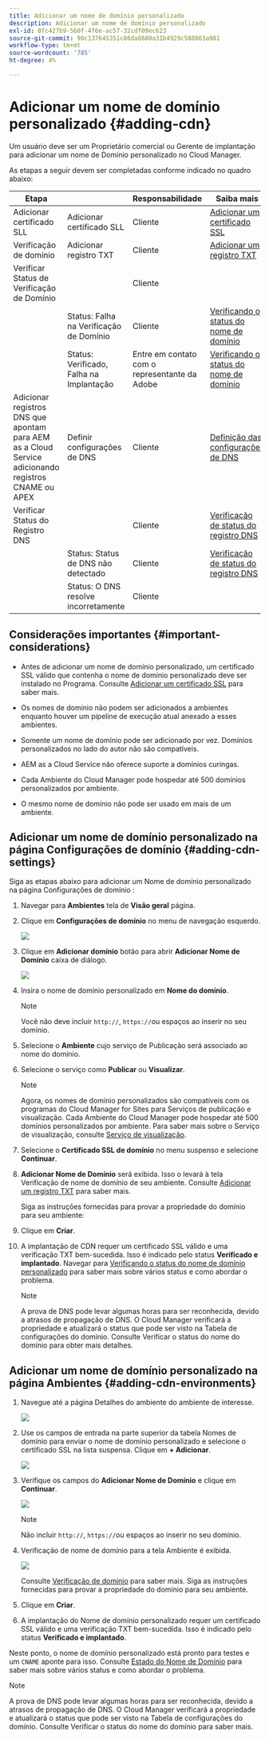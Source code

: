 ```yaml
---
title: Adicionar um nome de domínio personalizado
description: Adicionar um nome de domínio personalizado
exl-id: 0fc427b9-560f-4f6e-ac57-32cdf09ec623
source-git-commit: 98c137645351c86da8680a31b4929c588863a981
workflow-type: tm+mt
source-wordcount: '785'
ht-degree: 4%

---
```


# Adicionar um nome de domínio personalizado {#adding-cdn}

Um usuário deve ser um Proprietário comercial ou Gerente de implantação para adicionar um nome de Domínio personalizado no Cloud Manager.

As etapas a seguir devem ser completadas conforme indicado no quadro abaixo:

| Etapa |  | Responsabilidade | Saiba mais |
|--- |--- |--- |---|
| Adicionar certificado SLL | Adicionar certificado SLL | Cliente | [Adicionar um certificado SSL](https://experienceleague.adobe.com/docs/experience-manager-cloud-service/implementing/using-cloud-manager/manage-ssl-certificates/add-ssl-certificate.html?lang=en) |
| Verificação de domínio | Adicionar registro TXT | Cliente | [Adicionar um registro TXT](https://experienceleague.adobe.com/docs/experience-manager-cloud-service/implementing/using-cloud-manager/custom-domain-names/add-text-record.html?lang=en) |
| Verificar Status de Verificação de Domínio |  | Cliente |  |
|  | Status: Falha na Verificação de Domínio | Cliente | [Verificando o status do nome de domínio](https://experienceleague.adobe.com/docs/experience-manager-cloud-service/implementing/using-cloud-manager/custom-domain-names/check-domain-name-status.html?lang=en) |
|  | Status: Verificado, Falha na Implantação | Entre em contato com o representante da Adobe | [Verificando o status do nome de domínio](https://experienceleague.adobe.com/docs/experience-manager-cloud-service/implementing/using-cloud-manager/custom-domain-names/check-domain-name-status.html?lang=en) |
| Adicionar registros DNS que apontam para AEM as a Cloud Service adicionando registros CNAME ou APEX | Definir configurações de DNS | Cliente | [Definição das configurações de DNS](https://experienceleague.adobe.com/docs/experience-manager-cloud-service/implementing/using-cloud-manager/custom-domain-names/configure-dns-settings.html?lang=en) |
| Verificar Status do Registro DNS |  | Cliente | [Verificação de status do registro DNS](https://experienceleague.adobe.com/docs/experience-manager-cloud-service/implementing/using-cloud-manager/custom-domain-names/check-dns-record-status.html?lang=en) |
|  | Status: Status de DNS não detectado | Cliente | [Verificação de status do registro DNS](https://experienceleague.adobe.com/docs/experience-manager-cloud-service/implementing/using-cloud-manager/custom-domain-names/check-dns-record-status.html?lang=en) |
|  | Status: O DNS resolve incorretamente | Cliente |  |


## Considerações importantes {#important-considerations}

* Antes de adicionar um nome de domínio personalizado, um certificado SSL válido que contenha o nome de domínio personalizado deve ser instalado no Programa. Consulte [Adicionar um certificado SSL](/help/implementing/cloud-manager/managing-ssl-certifications/add-ssl-certificate.md) para saber mais.

* Os nomes de domínio não podem ser adicionados a ambientes enquanto houver um pipeline de execução atual anexado a esses ambientes.

* Somente um nome de domínio pode ser adicionado por vez. Domínios personalizados no lado do autor não são compatíveis.

* AEM as a Cloud Service não oferece suporte a domínios curingas.

* Cada Ambiente do Cloud Manager pode hospedar até 500 domínios personalizados por ambiente.

* O mesmo nome de domínio não pode ser usado em mais de um ambiente.

## Adicionar um nome de domínio personalizado na página Configurações de domínio {#adding-cdn-settings}

Siga as etapas abaixo para adicionar um Nome de domínio personalizado na página Configurações de domínio :

1. Navegar para **Ambientes** tela de **Visão geral** página.

1. Clique em **Configurações de domínio** no menu de navegação esquerdo.

   ![](/help/implementing/cloud-manager/assets/cdn/cdn-create.png)

1. Clique em **Adicionar domínio** botão para abrir **Adicionar Nome de Domínio** caixa de diálogo.

   ![](/help/implementing/cloud-manager/assets/cdn/add-cdn1.png)

1. Insira o nome de domínio personalizado em **Nome do domínio**.

   >[!NOTE]
   >Você não deve incluir `http://`, `https://`ou espaços ao inserir no seu domínio.

1. Selecione o **Ambiente** cujo serviço de Publicação será associado ao nome do domínio.

1. Selecione o serviço como **Publicar** ou **Visualizar**.

   >[!NOTE]
   >Agora, os nomes de domínio personalizados são compatíveis com os programas do Cloud Manager for Sites para Serviços de publicação e visualização. Cada Ambiente do Cloud Manager pode hospedar até 500 domínios personalizados por ambiente. Para saber mais sobre o Serviço de visualização, consulte [Serviço de visualização](/help/implementing/cloud-manager/manage-environments.md#preview-service).

1. Selecione o **Certificado SSL de domínio** no menu suspenso e selecione **Continuar**.

1. **Adicionar Nome de Domínio** será exibida. Isso o levará à tela Verificação de nome de domínio de seu ambiente. Consulte [Adicionar um registro TXT](/help/implementing/cloud-manager/custom-domain-names/add-text-record.md) para saber mais.

   Siga as instruções fornecidas para provar a propriedade do domínio para seu ambiente:

1. Clique em **Criar**.
1. A implantação de CDN requer um certificado SSL válido e uma verificação TXT bem-sucedida. Isso é indicado pelo status **Verificado e implantado**.
Navegar para [Verificando o status do nome de domínio personalizado](/help/implementing/cloud-manager/custom-domain-names/check-domain-name-status.md) para saber mais sobre vários status e como abordar o problema.

   >[!NOTE]
   >A prova de DNS pode levar algumas horas para ser reconhecida, devido a atrasos de propagação de DNS. O Cloud Manager verificará a propriedade e atualizará o status que pode ser visto na Tabela de configurações do domínio. Consulte Verificar o status do nome do domínio para obter mais detalhes.

## Adicionar um nome de domínio personalizado na página Ambientes {#adding-cdn-environments}

1. Navegue até a página Detalhes do ambiente do ambiente de interesse.

   ![](/help/implementing/cloud-manager/assets/cdn/cdn-create4.png)

1. Use os campos de entrada na parte superior da tabela Nomes de domínio para enviar o nome de domínio personalizado e selecione o certificado SSL na lista suspensa. Clique em **+ Adicionar**.

   ![](/help/implementing/cloud-manager/assets/cdn/cdn-create3.png)

1. Verifique os campos do **Adicionar Nome de Domínio** e clique em **Continuar**.

   ![](/help/implementing/cloud-manager/assets/cdn/cdn-create5.png)

   >[!NOTE]
   >Não incluir `http://`, `https://`ou espaços ao inserir no seu domínio.

1. Verificação de nome de domínio para a tela Ambiente é exibida.

   ![](/help/implementing/cloud-manager/assets/cdn/cdn-create6.png)

   Consulte [Verificação de domínio](/help/implementing/cloud-manager/custom-domain-names/add-text-record.md) para saber mais. Siga as instruções fornecidas para provar a propriedade do domínio para seu ambiente.

1. Clique em **Criar**.

1. A implantação do Nome de domínio personalizado requer um certificado SSL válido e uma verificação TXT bem-sucedida. Isso é indicado pelo status **Verificado e implantado**.

Neste ponto, o nome de domínio personalizado está pronto para testes e um `CNAME` aponte para isso. Consulte [Estado do Nome de Domínio](/help/implementing/cloud-manager/custom-domain-names/check-domain-name-status.md) para saber mais sobre vários status e como abordar o problema.

>[!NOTE]
>A prova de DNS pode levar algumas horas para ser reconhecida, devido a atrasos de propagação de DNS. O Cloud Manager verificará a propriedade e atualizará o status que pode ser visto na Tabela de configurações do domínio. Consulte Verificar o status do nome do domínio para saber mais.
